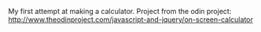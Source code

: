 My first attempt at making a calculator.
Project from the odin project: http://www.theodinproject.com/javascript-and-jquery/on-screen-calculator
